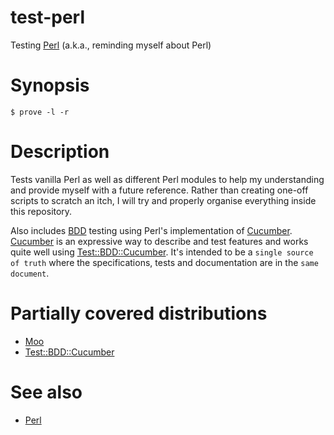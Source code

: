 # test-perl
Testing [Perl] (a.k.a., reminding myself about Perl)

# Synopsis

```
$ prove -l -r
```

# Description
Tests vanilla Perl as well as different Perl modules to help my understanding
and provide myself with a future reference. Rather than creating one-off
scripts to scratch an itch, I will try and properly organise everything inside
this repository.

Also includes [BDD] testing using Perl's implementation of [Cucumber].
[Cucumber] is an expressive way to describe and test features and works quite
well using [Test::BDD::Cucumber]. It's intended to be a `single source of
truth` where the specifications, tests and documentation are in the `same
document`.

# Partially covered distributions
* [Moo](https://p3rl.org/Moo)
* [Test::BDD::Cucumber]

# See also
* [Perl]

[BDD]: https://en.wikipedia.org/wiki/Behavior-driven_development
[Cucumber]: https://cucumber.io
[Perl]: https://perl.org
[Test::BDD::Cucumber]: https://metacpan.org/pod/Test::BDD::Cucumber
